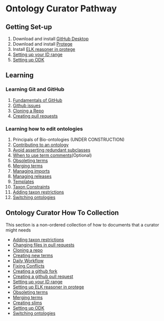 # Ontology Curator Pathway

## Getting Set-up

1. Download and install [GitHub Desktop](https://desktop.github.com/)
2. Download and install [Protege](https://protege.stanford.edu/products.php)
3. Install [ELK reasoner in protege](../howto/installiong_elk_in_protege.md)
4. [Setting up your ID range](../howto/idrange.md)
5. [Setting up ODK](../howto/odk_setup.md)

## Learning

### Learning Git and GitHub

1. [Fundamentals of GitHub](../tutorial/github_fundamentals.md)
2. [Github issues](../tutorial/github_issues.md)
3. [Cloning a Repo](../howto/clone_mondo_repo.md)
4. [Creating pull requests](../howto/github_create_pull_request.md)

### Learning how to edit ontologies
1. Principals of Bio-ontologies (UNDER CONSTRUCTION)
2. [Contributing to an ontology](../lessons/contributing_to_obo_ontologies.md)
3. [Avoid asserting redundant subclasses](../discussion/DeletingAssertedSubClasses.md)
4. [When to use term comments](../discussion/TermComments.md)(Optional)
5. [Obsoleting terms](../howto/ObsoleteTerm.md)
6. [Merging terms](../howto/MergeTerms.md)
7. [Managing imports](../tutorials/managing-dynamic-imports-odk.md)
8. [Managing releases](../tutorials/managing-ontology-releases-odk.md)
9. [Templates](../lessons/templates_for_obo.md)
10. [Taxon Constraints](../discussion/taxon-constraints-explainer.md)
11. [Adding taxon restrictions](../howto/add_taxon_restrictions.md)
12. [Switching ontologies](../howto/switching_ontologies.md)

## Ontology Curator How To Collection
This section is a non-ordered collection of how to documents that a curator might needs
- [Adding taxon restrictions](../howto/add_taxon_restrictions.md)
- [Changing files in pull requests](../howto/change_files_pull_request.md)
- [Cloning a repo](../howto/clone_mondo_repo.md)
- [Creating new terms](../howto/CreateNewTerm.md)
- [Daily Workflow](../howto/DailyWorkflow.md)
- [Fixing Conflicts](../howto/fixing-conflicts.md)
- [Creating a github fork](../howto/github_create_fork.md)
- [Creating a github pull request](../howto/github_create_pull_request.md)
- [Setting up your ID range](../howto/idrange.md)
- [Setting up ELK reasoner in protege](../howto/installiong_elk_in_protege.md)
- [Obsoleting terms](../howto/ObsoleteTerm.md)
- [Merging terms](../howto/MergeTerms.md)
- [Creating slims](../howto/NewSlim.md)
- [Setting up ODK](../howto/odk_setup.md)
- [Switching ontologies](../howto/switching_ontologies.md)
